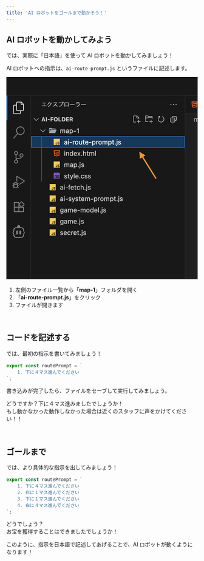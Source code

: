 ```yaml
---
title: 'AI ロボットをゴールまで動かそう！'
---
```


## AI ロボットを動かしてみよう

では、実際に「日本語」を使って AI ロボットを動かしてみましょう！

AI ロボットへの指示は、`ai-route-prompt.js` というファイルに記述します。

![VS Code の左側サイドバーで map-1 フォルダが展開され ai-route-prompt.js ファイルがハイライトされているスクリーンショット](/images/nagoya-ai-event-2025-programming-workshop/07_play-game-standerd/01_hilighted-ai-route-prompt-file.png)

1.  左側のファイル一覧から「**map-1**」フォルダを開く
2.  「**ai-route-prompt.js**」をクリック
3.  ファイルが開きます

<br />

## コードを記述する

では、最初の指示を書いてみましょう！

```javascript
export const routePrompt = `
    1. 下に４マス進んでください
`;
```

書き込みが完了したら、ファイルをセーブして実行してみましょう。

どうですか？下に４マス進みましたでしょうか！\
もし動かなかった動作しなかった場合は近くのスタッフに声をかけてください！！

<br />

## ゴールまで

では、より具体的な指示を出してみましょう！

```javascript
export const routePrompt = `
    1. 下に４マス進んでください
    2. 右に１マス進んでください
    3. 下に１マス進んでください
    4. 右に４マス進んでください
`;
```

どうでしょう？\
お宝を獲得することはできましたでしょうか！

このように、指示を日本語で記述してあげることで、AI ロボットが動くようになります！
